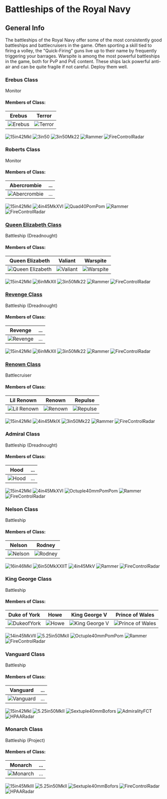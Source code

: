 # Battleships of the Royal Navy

## General Info

The battleships of the Royal Navy offer some of the most consistently good battleships and battlecruisers in the game. Often sporting a skill tied to firing a volley, the "Quick-Firing" guns live up to their name by frequently triggering your barrages. Warspite is among the most powerful battleships in the game, both for PvP and PvE content. These ships lack powerful anti-air and can be quite fragile if not careful. Deploy them well.

### Erebus Class

Monitor <br/>

#### Members of Class: <br/>
Erebus | Terror
| ----- | ----- |
![Erebus](/Icons/Ship/RoyalNavy/Erebus.png) | ![Terror](/Icons/Ship/RoyalNavy/Terror.png) <br/>

![15in42MkI](/Icons/Equipment/Guns/BB/15in42MkI.png)
![3in50](/Icons/Equipment/Guns/DD/3in50.png)
![3in50Mk22](/Icons/Equipment/AA/3in50Mk22.png)
![Rammer](/Icons/Equipment/Auxiliary/Rammer.png)
![FireControlRadar](/Icons/Equipment/Auxiliary/FireControlRadar.png) <br/>

### Roberts Class

Monitor <br/>

#### Members of Class: <br/>
Abercrombie | ...
| ----- | ----- |
![Abercrombie](/Icons/Ship/RoyalNavy/Abercrombie.png) | ... <br/>

![15in42MkI](/Icons/Equipment/Guns/BB/15in42MkI.png)
![4in45MkXVI](/Icons/Equipment/Guns/DD/4in45MkXVI.png)
![Quad40PomPom](/Icons/Equipment/AA/Quad40mmPomPom.png)
![Rammer](/Icons/Equipment/Auxiliary/Rammer.png)
![FireControlRadar](/Icons/Equipment/Auxiliary/FireControlRadar.png) <br/>

### [Queen Elizabeth Class](/History/QueenElizabethClass.md)

Battleship (Dreadnought) <br/>

#### Members of Class: <br/>
Queen Elizabeth | Valiant | Warspite
| ----- | ----- | ----- |
![Queen Elizabeth](/Icons/Ship/RoyalNavy/Queen_Elizabeth.png) | ![Valiant](/Icons/Ship/RoyalNavy/Valiant.png) | ![Warspite](/Icons/Ship/RoyalNavy/Warspite.png)<br/>

![15in42MkI](/Icons/Equipment/Guns/BB/15in42MkI.png)
![6inMkXII](/Icons/Equipment/Guns/CL/6inMkXII.png)
![3in50Mk22](/Icons/Equipment/AA/3in50Mk22.png)
![Rammer](/Icons/Equipment/Auxiliary/Rammer.png)
![FireControlRadar](/Icons/Equipment/Auxiliary/FireControlRadar.png) <br/>

### [Revenge Class](/History/RevengeClass.md)

Battleship (Dreadnought) <br/>

#### Members of Class: <br/>
Revenge | ... | 
| ----- | ----- |
![Revenge](/Icons/Ship/RoyalNavy/Revenge.png) | ... <br/>

![15in42MkI](/Icons/Equipment/Guns/BB/15in42MkI.png)
![6inMkXII](/Icons/Equipment/Guns/CL/6inMkXII.png)
![3in50Mk22](/Icons/Equipment/AA/3in50Mk22.png)
![Rammer](/Icons/Equipment/Auxiliary/Rammer.png)
![FireControlRadar](/Icons/Equipment/Auxiliary/FireControlRadar.png) <br/>

### [Renown Class](/History/RenownClass.md)

Battlecruiser <br/>

#### Members of Class: <br/>
Lil Renown | Renown | Repulse
| ----- | ----- | ----- |
![Lil Renown](/Icons/Ship/RoyalNavy/Lil_Renown.png) | ![Renown](/Icons/Ship/RoyalNavy/Renown.png) | ![Repulse](/Icons/Ship/RoyalNavy/Repulse.png) <br/>

![15in42MkI](/Icons/Equipment/Guns/BB/15in42MkI.png)
![4in45MkIX](/Icons/Equipment/Guns/DD/4in45MkIX.png)
![3in50Mk22](/Icons/Equipment/AA/3in50Mk22.png)
![Rammer](/Icons/Equipment/Auxiliary/Rammer.png)
![FireControlRadar](/Icons/Equipment/Auxiliary/FireControlRadar.png) <br/>

### Admiral Class

Battleship (Dreadnought) <br/>

#### Members of Class: <br/>
Hood | ...
| ----- | ----- |
![Hood](/Icons/Ship/RoyalNavy/Hood.png) | ... <br/>

![15in42MkI](/Icons/Equipment/Guns/BB/15in42MkI.png)
![4in45MkXVI](/Icons/Equipment/Guns/DD/4in45MkXVI.png)
![Octuple40mmPomPom](/Icons/Equipment/AA/Octuple40mmPomPom.png)
![Rammer](/Icons/Equipment/Auxiliary/Rammer.png)
![FireControlRadar](/Icons/Equipment/Auxiliary/FireControlRadar.png) <br/>

### Nelson Class

Battleship <br/>

#### Members of Class: <br/>
Nelson | Rodney
| ----- | ----- |
![Nelson](/Icons/Ship/RoyalNavy/Nelson.png) | ![Rodney](/Icons/Ship/RoyalNavy/Rodney.png)  <br/>

![16in46MkI](/Icons/Equipment/Guns/BB/16in46MkI.png)
![6in50MkXXIIT](/Icons/Equipment/Guns/CL/6in50MkXXIIT.png)
![4in45MkV](/Icons/Equipment/AA/4in45MkV.png)
![Rammer](/Icons/Equipment/Auxiliary/Rammer.png)
![FireControlRadar](/Icons/Equipment/Auxiliary/FireControlRadar.png) <br/>


### King George Class

Battleship <br/>

#### Members of Class: <br/>
Duke of York | Howe | King George V | Prince of Wales
| ----- | ----- | ----- | ----- |
![DukeofYork](/Icons/Ship/RoyalNavy/Duke_of_York.png) | ![Howe](/Icons/Ship/RoyalNavy/Howe.png) | ![King George V](/Icons/Ship/RoyalNavy/King_George_V.png) | ![Prince of Wales](/Icons/Ship/RoyalNavy/Prince_of_Wales.png)     <br/>

![14in45MkVII](/Icons/Equipment/Guns/BB/14in45MkVII.png)
![5.25in50MkII](/Icons/Equipment/Guns/DD/5.25in50MkII.png)
![Octuple40mmPomPom](/Icons/Equipment/AA/Octuple40mmPomPom.png)
![Rammer](/Icons/Equipment/Auxiliary/Rammer.png)
![FireControlRadar](/Icons/Equipment/Auxiliary/FireControlRadar.png) <br/>

### Vanguard Class

Battleship <br/>

#### Members of Class: <br/>
Vanguard | ... 
| ----- | ----- |
![Vanguard](/Icons/Ship/RoyalNavy/Vanguard.png) | ...  <br/>

![15in42MkI](/Icons/Equipment/Guns/BB/15in42MkI.png)
![5.25in50MkII](/Icons/Equipment/Guns/DD/5.25in50MkII.png)
![Sextuple40mmBofors](/Icons/Equipment/AA/Sextuple40mmBofors.png)
![AdmiralityFCT](/Icons/Equipment/Auxiliary/AdmiralityFireControl.png)
![HPAARadar](/Icons/Equipment/Auxiliary/HPAARadar.png) <br/>

### Monarch Class

Battleship (Project) <br/>

#### Members of Class: <br/>
Monarch | ... 
| ----- | ----- |
![Monarch](/Icons/Ship/RoyalNavy/Monarch.png) | ...  <br/>

![15in45MkIII](/Icons/Equipment/Guns/BB/15in45MkIII.png)
![5.25in50MkII](/Icons/Equipment/Guns/DD/5.25in50MkII.png)
![Sextuple40mmBofors](/Icons/Equipment/AA/Sextuple40mmBofors.png)
![FireControlRadar](/Icons/Equipment/Auxiliary/FireControlRadar.png)
![HPAARadar](/Icons/Equipment/Auxiliary/HPAARadar.png) <br/>